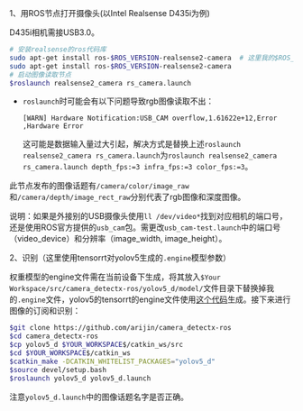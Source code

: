 1、用ROS节点打开摄像头(以Intel Realsense D435i为例)

D435i相机需接USB3.0。

```bash
# 安装realsense的ros代码库
sudo apt-get install ros-$ROS_VERSION-realsense2-camera  # 这里我的$ROS_VERSION用melodic替代
sudo apt-get install ros-$ROS_VERSION-realsense2-camera
# 启动图像读取节点
$roslaunch realsense2_camera rs_camera.launch
```

- `roslaunch`时可能会有以下问题导致rgb图像读取不出：

	```
	[WARN] Hardware Notification:USB_CAM overflow,1.61622e+12,Error ,Hardware Error
	```

  这可能是数据输入量过大引起，解决方式是替换上述`roslaunch realsense2_camera rs_camera.launch`为`roslaunch realsense2_camera rs_camera.launch depth_fps:=3 infra_fps:=3 color_fps:=3`。

此节点发布的图像话题有`/camera/color/image_raw`和`/camera/depth/image_rect_raw`分别代表了rgb图像和深度图像。

说明：如果是外接别的USB摄像头使用`ll /dev/video*`找到对应相机的端口号，还是使用ROS官方提供的`usb_cam`包。需更改`usb_cam-test.launch`中的端口号（video_device）和分辨率（image_width, image_height）。

2、识别（这里使用tensorrt对yolov5生成的`.engine`模型参数）

权重模型的engine文件需在当前设备下生成，将其放入`$Your Workspace/src/camera_detectx-ros/yolov5_d/model/`文件目录下替换掉我的`.engine`文件，yolov5的tensorrt的engine文件使用[这个代码](https://github.com/wang-xinyu/tensorrtx)生成。接下来进行图像的订阅和识别：

```bash
$git clone https://github.com/arijin/camera_detectx-ros
$cd camera_detectx-ros
$cp yolov5_d $YOUR_WORKSPACE$/catkin_ws/src
$cd $YOUR_WORKSPACE$/catkin_ws
$catkin_make -DCATKIN_WHITELIST_PACKAGES="yolov5_d"
$source devel/setup.bash
$roslaunch yolov5_d yolov5_d.launch
```

注意`yolov5_d.launch`中的图像话题名字是否正确。
